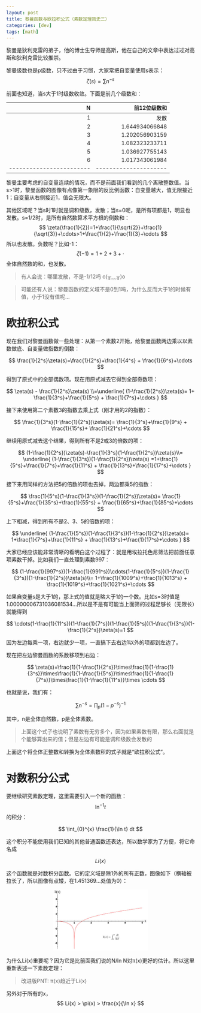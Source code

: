 ```yaml
---
layout: post
title: 黎曼函数与欧拉积公式（素数定理简史三）
categories: [dev]
tags: [math]
---
```


黎曼是狄利克雷的弟子，他的博士生导师是高斯，他在自己的文章中表达过过对高斯和狄利克雷比较推崇。

黎曼级数也是p级数，只不过由于习惯，大家常把自变量使用s表示：
$$
\zeta(s) = \sum n^{-s}   
$$

前面也知道，当s大于1时级数收敛。下面是前几个级数和：

|                        N |          前12位级数和 |
| -----------------------: | --------------------: |
|                        1 |                  发散 |
|                        2 |        1.644934066848 |
|                        3 |        1.202056903159 |
|                        4 |        1.082323233711 |
|                        5 |        1.036927755143 |
|                        6 |        1.017343061984 |
| ------------------------ | --------------------- |

黎曼主要考虑的自变量连续的情况，而不是前面我们看到的几个离散整数值。当s>1时，黎曼函数的图像有点像第一象限的反比例函数：自变量越大，值无限接近1；自变量从右侧接近1，值会无限大。

其他区域呢？当s时1时就是调和级数，发散；当s=0呢，是所有项都是1，明显也发散。s=1/2时，是所有自然数算术平方根的倒数和：
$$
\zeta(\frac{1}{2})=1+\frac{1}{\sqrt{2}}+\frac{1}{\sqrt{3}}+\cdots>1+\frac{1}{2}+\frac{1}{3}+\cdots
$$
所以也发散。负数呢？比如-1：
$$
\zeta(-1)=1+2+3+\cdot
$$
全体自然数的和，也发散。

> 有人会说：哪里发散，不是-1/12吗 o(╥﹏╥)o

> 可能还有人说：黎曼函数的定义域不是0到1吗，为什么反而大于1的时候有值，小于1没有值呢...

# 欧拉积公式

现在我们对黎曼函数做一些处理：从第一个素数2开始，给黎曼函数两边乘以以素数做底、自变量做指数的倒数：

$$
\frac{1}{2^s}\zeta(s)=\frac{1}{2^s}+\frac{1}{4^s} + \frac{1}{6^s}+\cdots 
$$

得到了原式中的全部偶数项。现在用原式减去它得到全部奇数项：

$$
\zeta(s) - \frac{1}{2^s}\zeta(s) \\=\underline{ (1-\frac{1}{2^s})\zeta(s)= 1+ \frac{1}{3^s}+\frac{1}{5^s} + \frac{1}{7^s}+\cdots }
$$

接下来使用第二个素数3的指数去乘上式（刚才用的2的指数）：

$$
\frac{1}{3^s}(1-\frac{1}{2^s})\zeta(s)= \frac{1}{3^s}+\frac{1}{9^s} + \frac{1}{15^s}+ \frac{1}{21^s}+\cdots 
$$

继续用原式减去这个结果，得到所有不是2或3的倍数的项：

$$
(1-\frac{1}{2^s})\zeta(s)-\frac{1}{3^s}(1-\frac{1}{2^s})\zeta(s)\\= \underline{
    (1-\frac{1}{3^s})(1-\frac{1}{2^s})\zeta(s)
    =1+\frac{1}{5^s}+\frac{1}{7^s}+\frac{1}{11^s} + \frac{1}{13^s}+\frac{1}{17^s}+\cdots
}
$$

接下来用同样的方法把5的倍数的项也去掉，两边都乘5的指数：

$$
\frac{1}{5^s}(1-\frac{1}{3^s})(1-\frac{1}{2^s})\zeta(s)=
\frac{1}{5^s}+\frac{1}{35^s}+\frac{1}{55^s} + \frac{1}{65^s}+\frac{1}{85^s}+\cdots
$$

上下相减，得到所有不是2、3、5的倍数的项：

$$
\underline{
    (1-\frac{1}{5^s})(1-\frac{1}{3^s})(1-\frac{1}{2^s})\zeta(s)=
    1+\frac{1}{7^s}+\frac{1}{11^s} + \frac{1}{13^s}+\frac{1}{17^s}+\cdots
}
$$

大家已经应该能非常清晰的看明白这个过程了：就是用埃拉托色尼筛法把前面任意项素数干掉。比如我们一直处理到素数997：

$$
    (1-\frac{1}{997^s})(1-\frac{1}{991^s})\cdots(1-\frac{1}{5^s})(1-\frac{1}{3^s})(1-\frac{1}{2^s})\zeta(s)\\=
    1+\frac{1}{1009^s}+\frac{1}{1013^s} + \frac{1}{1019^s}+\frac{1}{1021^s}+\cdots
$$

如果自变量s是大于1的，那上式的值就是略大于1的一个数。比如s=3时值是1.00000006731036081534...所以是不是有可能当上面筛的过程足够长（无限长）就能得到

$$
\cdots(1-\frac{1}{11^s})(1-\frac{1}{7^s})(1-\frac{1}{5^s})(1-\frac{1}{3^s})(1-\frac{1}{2^s})\zeta(s)=1
$$

因为左边每乘一项，右边就少一项，一直搞下去右边1以外的项都到左边了。

现在把左边黎曼函数的系数移项到右边：

$$
\zeta(s)=\frac{1}{1-\frac{1}{2^s}}\times\frac{1}{1-\frac{1}{3^s}}\times\frac{1}{1-\frac{1}{5^s}}\times\frac{1}{1-\frac{1}{7^s}}\times\frac{1}{1-\frac{1}{11^s}}\times \cdots
$$

也就是说，我们有：

$$
\sum n^{-s} =\prod_p (1-p^{-s})^{-1} 
$$

其中，n是全体自然数，p是全体素数。

> 上面这个式子也说明了素数有无穷多个，因为如果素数有限，那么右面就是个能够算出来的值；但是左边有可能是调和级数会发散的

上面这个将全体正整数和转换为全体素数积的式子就是“欧拉积公式”。

# 对数积分公式

要继续研究素数定理，这里需要引入一个新的函数：
$$
\ln ^ {-1} t
$$
的积分：

$$
\int_{0}^{x} \frac{1}{\ln t} dt
$$

这个积分不能使用我们已知的其他普通函数还表达，所以数学家为了方便，将它命名成

$$
Li(x)
$$

这个函数就是对数积分函数。它的定义域是除1外的所有正数，图像如下（横轴被拉长了，所以图像有点矮，在1.451369...处值为0）：

<div align="center">
<img width="50%" src="/images/post/lix.jpg">
</div>

为什么Li(x)重要呢？因为它是比前面我们说的N/ln N对π(x)更好的估计。所以这里重新表述一下素数定理：

> 改进版PNT: π(x)趋近于Li(x)

另外对于所有的x，
$$
Li(x) > \pi(x) > \frac{x}{\ln x}
$$